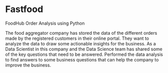 # Fastfood
FoodHub Order Analysis using Python

The food aggregator company has stored the data of the different orders made by the registered customers in their online portal. They want to analyze the data to draw some actionable insights for the business. As a Data Scientist in this company and the Data Science team has shared some of the key questions that need to be answered. Performed the data analysis to find answers to some business questions that can help the company to improve the business.
